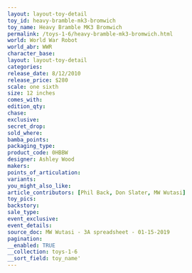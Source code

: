 ```yaml
---
layout: layout-toy-detail 
toy_id: heavy-bramble-mk3-bromwich
toy_name: Heavy Bramble MK3 Bromwich
permalink: /toys-1-6/heavy-bramble-mk3-bromwich.html
world: World War Robot
world_abr: WWR
character_base: 
layout: layout-toy-detail
categories: 
release_date: 8/12/2010
release_price: $280 
scale: one sixth
size: 12 inches
comes_with: 
edition_qty: 
chase: 
exclusive: 
secret_drop: 
sold_where: 
bamba_points: 
packaging_type: 
product_code: 0HBBW
designer: Ashley Wood
makers: 
points_of_articulation: 
variants: 
you_might_also_like: 
article_contributors: [Phil Back, Don Slater, MW Wutasi]
toy_pics: 
backstory: 
sale_type: 
event_exclusive: 
event_details: 
source_doc: MW Wutasi - 3A spreadsheet - 01-15-2019
pagination: 
__enabled: TRUE
__collection: toys-1-6
__sort_field: toy_name'
---
```

